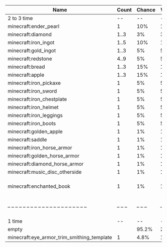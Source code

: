 | Name                                       | Count | Chance | Weight | Comment                                   |
| ------------------------------------------ | ----- | ------ | ------ | ----------------------------------------- |
| 2 to 3 time                                |    -- |     -- |     -- |                                           |
| minecraft:ender_pearl                      |     1 |    10% | 10/100 |                                           |
| minecraft:diamond                          |  1..3 |     3% |  3/100 |                                           |
| minecraft:iron_ingot                       |  1..5 |    10% | 10/100 |                                           |
| minecraft:gold_ingot                       |  1..3 |     5% |  5/100 |                                           |
| minecraft:redstone                         |  4..9 |     5% |  5/100 |                                           |
| minecraft:bread                            |  1..3 |    15% | 15/100 |                                           |
| minecraft:apple                            |  1..3 |    15% | 15/100 |                                           |
| minecraft:iron_pickaxe                     |     1 |     5% |  5/100 |                                           |
| minecraft:iron_sword                       |     1 |     5% |  5/100 |                                           |
| minecraft:iron_chestplate                  |     1 |     5% |  5/100 |                                           |
| minecraft:iron_helmet                      |     1 |     5% |  5/100 |                                           |
| minecraft:iron_leggings                    |     1 |     5% |  5/100 |                                           |
| minecraft:iron_boots                       |     1 |     5% |  5/100 |                                           |
| minecraft:golden_apple                     |     1 |     1% |  1/100 |                                           |
| minecraft:saddle                           |     1 |     1% |  1/100 |                                           |
| minecraft:iron_horse_armor                 |     1 |     1% |  1/100 |                                           |
| minecraft:golden_horse_armor               |     1 |     1% |  1/100 |                                           |
| minecraft:diamond_horse_armor              |     1 |     1% |  1/100 |                                           |
| minecraft:music_disc_otherside             |     1 |     1% |  1/100 |                                           |
| minecraft:enchanted_book                   |     1 |     1% |  1/100 | enchantments: {level: 30, treasure: true} |
| – – – – – – – – – – – – – – – – – – – – –  | – – – | – – –  | – – –  | – – – – – – – – – – – – – – – – – – – – – |
| 1 time                                     |    -- |     -- |     -- |                                           |
| empty                                      |       |  95.2% |  20/21 |                                           |
| minecraft:eye_armor_trim_smithing_template |     1 |   4.8% |   1/21 |                                           |